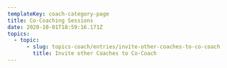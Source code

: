 ```yaml
---
templateKey: coach-category-page
title: Co-Coaching Sessions
date: 2020-10-01T18:59:16.171Z
topics:
  - topic:
      - slug: topics-coach/entries/invite-other-coaches-to-co-coach
        title: Invite other Coaches to Co-Coach
---
```


